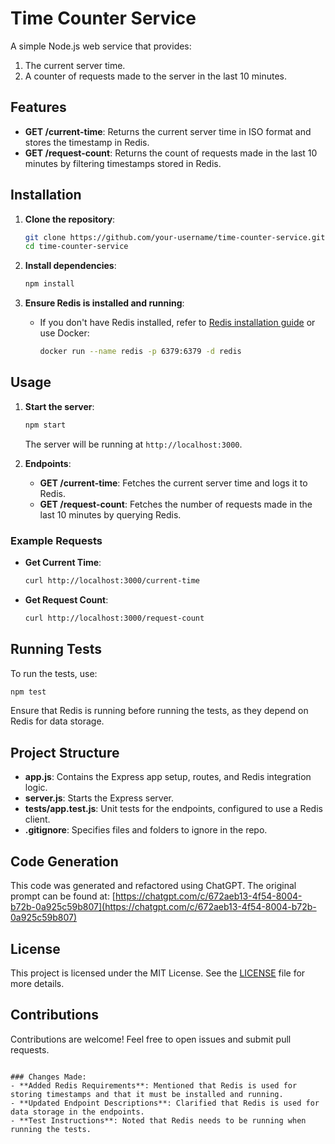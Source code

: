# Time Counter Service

A simple Node.js web service that provides:

1. The current server time.
2. A counter of requests made to the server in the last 10 minutes.

## Features

- **GET /current-time**: Returns the current server time in ISO format and stores the timestamp in Redis.
- **GET /request-count**: Returns the count of requests made in the last 10 minutes by filtering timestamps stored in Redis.

## Installation

1. **Clone the repository**:

   ```bash
   git clone https://github.com/your-username/time-counter-service.git
   cd time-counter-service
   ```

2. **Install dependencies**:

   ```bash
   npm install
   ```

3. **Ensure Redis is installed and running**:
   - If you don't have Redis installed, refer to [Redis installation guide](https://redis.io/download) or use Docker:
     ```bash
     docker run --name redis -p 6379:6379 -d redis
     ```

## Usage

1. **Start the server**:

   ```bash
   npm start
   ```

   The server will be running at `http://localhost:3000`.

2. **Endpoints**:
   - **GET /current-time**: Fetches the current server time and logs it to Redis.
   - **GET /request-count**: Fetches the number of requests made in the last 10 minutes by querying Redis.

### Example Requests

- **Get Current Time**:

  ```bash
  curl http://localhost:3000/current-time
  ```

- **Get Request Count**:
  ```bash
  curl http://localhost:3000/request-count
  ```

## Running Tests

To run the tests, use:

```bash
npm test
```

Ensure that Redis is running before running the tests, as they depend on Redis for data storage.

## Project Structure

- **app.js**: Contains the Express app setup, routes, and Redis integration logic.
- **server.js**: Starts the Express server.
- **tests/app.test.js**: Unit tests for the endpoints, configured to use a Redis client.
- **.gitignore**: Specifies files and folders to ignore in the repo.

## Code Generation

This code was generated and refactored using ChatGPT. The original prompt can be found at:
[https://chatgpt.com/c/672aeb13-4f54-8004-b72b-0a925c59b807](https://chatgpt.com/c/672aeb13-4f54-8004-b72b-0a925c59b807)

## License

This project is licensed under the MIT License. See the [LICENSE](LICENSE) file for more details.

## Contributions

Contributions are welcome! Feel free to open issues and submit pull requests.

```

### Changes Made:
- **Added Redis Requirements**: Mentioned that Redis is used for storing timestamps and that it must be installed and running.
- **Updated Endpoint Descriptions**: Clarified that Redis is used for data storage in the endpoints.
- **Test Instructions**: Noted that Redis needs to be running when running the tests.
```

```

```
